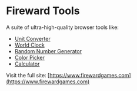 # Fireward Tools 
A suite of ultra-high-quality browser tools like:
- [Unit Converter](https://www.firewardgames.com/measurement-conversions)
- [World Clock](https://www.firewardgames.com/world-clock)
- [Random Number Generator](https://www.firewardgames.com/random-number-generator)
- [Color Picker](https://www.firewardgames.com/color-picker)
- [Calculator](www.firewardgames.com/calculator)

Visit the full site: [https://www.firewardgames.com](https://www.firewardgames.com)
